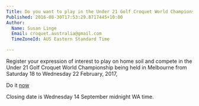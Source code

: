 ```yaml
---
Title: Do you want to play in the Under 21 Golf Croquet World Championships?
Published: 2016-08-30T17:53:29.8717445+10:00
Author:
  Name: Susan Linge
  Email: croquet.australia@gmail.com
  TimeZoneId: AUS Eastern Standard Time

---
```

Register your expression of interest to play on home soil and compete in the Under 21 Golf Croquet World Championship being held in Melbourne from Saturday 18 to Wednesday 22 February, 2017,

Do it [now](https://croquet-australia.com.au/tournaments)

Closing date is Wednesday 14 September midnight WA time.